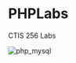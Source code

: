 # PHPLabs
CTIS 256 Labs


![php_mysql](https://user-images.githubusercontent.com/16281631/53689023-b89c1380-3d5d-11e9-80ef-f8dd73bb27be.png)
